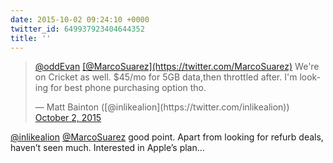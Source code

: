 ```yaml
---
date: 2015-10-02 09:24:10 +0000
twitter_id: 649937923404644352
title: ''
---
```


<blockquote class="twitter-tweet"><p lang="en" dir="ltr"><a href="https://twitter.com/oddEvan?ref_src=twsrc%5Etfw">@oddEvan</a> <a href="https://twitter.com/MarcoSuarez?ref_src=twsrc%5Etfw">[@MarcoSuarez](https://twitter.com/MarcoSuarez)</a> We&#39;re on Cricket as well. $45/mo  for 5GB data,then throttled after. I&#39;m looking for best phone purchasing option tho.</p>&mdash; Matt Bainton ([@inlikealion](https://twitter.com/inlikealion)) <a href="https://twitter.com/inlikealion/status/649937447749447680?ref_src=twsrc%5Etfw">October 2, 2015</a></blockquote>
<script async src="https://platform.twitter.com/widgets.js" charset="utf-8"></script>

[@inlikealion](https://twitter.com/inlikealion) [@MarcoSuarez](https://twitter.com/MarcoSuarez) good point. Apart from looking for refurb deals, haven’t seen much. Interested in Apple’s plan…
